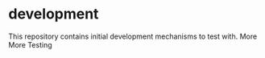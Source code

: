 # development
This repository contains initial development mechanisms to test with.
More More Testing
